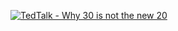 [![TedTalk - Why 30 is not the new 20](https://img.youtube.com/vi/vhhgI4tSMwc/0.jpg)](https://www.youtube.com/watch?v=vhhgI4tSMwc "Video Title")
